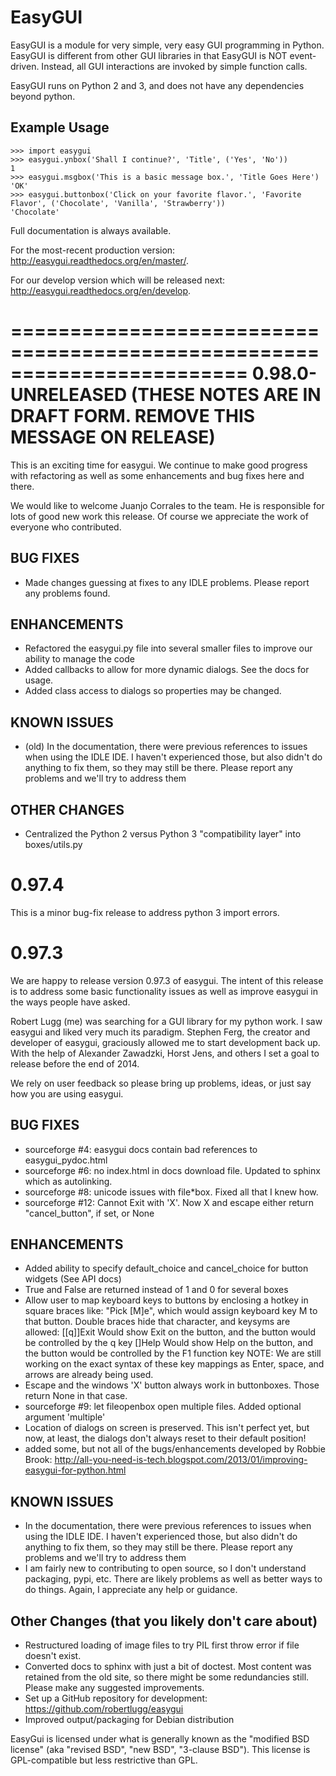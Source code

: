 EasyGUI
=======

EasyGUI is a module for very simple, very easy GUI programming in Python. EasyGUI is different from other GUI
libraries in that EasyGUI is NOT event-driven. Instead, all GUI interactions are invoked by simple function calls.

EasyGUI runs on Python 2 and 3, and does not have any dependencies beyond python.

Example Usage
-------------

    >>> import easygui
    >>> easygui.ynbox('Shall I continue?', 'Title', ('Yes', 'No'))
    1
    >>> easygui.msgbox('This is a basic message box.', 'Title Goes Here')
    'OK'
    >>> easygui.buttonbox('Click on your favorite flavor.', 'Favorite Flavor', ('Chocolate', 'Vanilla', 'Strawberry'))
    'Chocolate'


Full documentation is always available.

For the most-recent production version:
<http://easygui.readthedocs.org/en/master/>.

For our develop version which will be released next:
<http://easygui.readthedocs.org/en/develop>.

========================================================================
0.98.0-UNRELEASED (THESE NOTES ARE IN DRAFT FORM.  REMOVE THIS MESSAGE ON RELEASE)
========================================================================
This is an exciting time for easygui.  We continue to make good progress with refactoring as
well as some enhancements and bug fixes here and there.

We would like to welcome Juanjo Corrales to the team.  He is responsible for lots of good new work
this release.  Of course we appreciate the work of everyone who contributed.

BUG FIXES
---------
 * Made changes guessing at fixes to any IDLE problems.  Please report any problems found.

ENHANCEMENTS
------------
 * Refactored the easygui.py file into several smaller files to improve our ability to manage the code
 * Added callbacks to allow for more dynamic dialogs.  See the docs for usage.
 * Added class access to dialogs so properties may be changed.

KNOWN ISSUES
------------
 * (old) In the documentation, there were previous references to issues when using the IDLE IDE.  I haven't
   experienced those, but also didn't do anything to fix them, so they may still be there.  Please report
   any problems and we'll try to address them

OTHER CHANGES
-------------
 * Centralized the Python 2 versus Python 3 "compatibility layer" into boxes/utils.py


0.97.4
========================================================================
This is a minor bug-fix release to address python 3 import errors.

0.97.3
========================================================================
We are happy to release version 0.97.3 of easygui.  The intent of this release is to address some basic
functionality issues as well as improve easygui in the ways people have asked.

Robert Lugg (me) was searching for a GUI library for my python work.  I saw easygui and liked very much its
paradigm.  Stephen Ferg, the creator and developer of easygui, graciously allowed me to start development
back up.  With the help of Alexander Zawadzki, Horst Jens, and others I set a goal to release before the
end of 2014.

We rely on user feedback so please bring up problems, ideas, or just say how you are using easygui.

BUG FIXES
---------
 * sourceforge #4: easygui docs contain bad references to easygui_pydoc.html
 * sourceforge #6: no index.html in docs download file.  Updated to sphinx which as autolinking.
 * sourceforge #8: unicode issues with file*box.  Fixed all that I knew how.
 * sourceforge #12: Cannot Exit with 'X'.  Now X and escape either return "cancel_button", if set, or None

ENHANCEMENTS
------------
 * Added ability to specify default_choice and cancel_choice for button widgets (See API docs)
 * True and False are returned instead of 1 and 0 for several boxes
 * Allow user to map keyboard keys to buttons by enclosing a hotkey in square braces like: "Pick [M]e", which would assign
   keyboard key M to that button.  Double braces hide that character, and keysyms are allowed:
     [[q]]Exit    Would show Exit on the button, and the button would be controlled by the q key
     [<F1>]Help   Would show Help on the button, and the button would be controlled by the F1 function key
   NOTE: We are still working on the exact syntax of these key mappings as Enter, space, and arrows are already being
         used.
 * Escape and the windows 'X' button always work in buttonboxes.  Those return None in that case.
 * sourceforge #9: let fileopenbox open multiple files.  Added optional argument 'multiple'
 * Location of dialogs on screen is preserved.  This isn't perfect yet, but now, at least, the dialogs don't
   always reset to their default position!
 * added some, but not all of the bugs/enhancements developed by Robbie Brook:
   http://all-you-need-is-tech.blogspot.com/2013/01/improving-easygui-for-python.html

KNOWN ISSUES
------------
 * In the documentation, there were previous references to issues when using the IDLE IDE.  I haven't
   experienced those, but also didn't do anything to fix them, so they may still be there.  Please report
   any problems and we'll try to address them
 * I am fairly new to contributing to open source, so I don't understand packaging, pypi, etc.  There
   are likely problems as well as better ways to do things.  Again, I appreciate any help or guidance.

Other Changes (that you likely don't care about)
------------------------------------------------
 * Restructured loading of image files to try PIL first throw error if file doesn't exist.
 * Converted docs to sphinx with just a bit of doctest.  Most content was retained from the old site, so
   there might be some redundancies still.  Please make any suggested improvements.
 * Set up a GitHub repository for development: https://github.com/robertlugg/easygui
 * Improved output/packaging for Debian distribution

EasyGui is licensed under what is generally known as
the "modified BSD license" (aka "revised BSD", "new BSD", "3-clause BSD").
This license is GPL-compatible but less restrictive than GPL.
